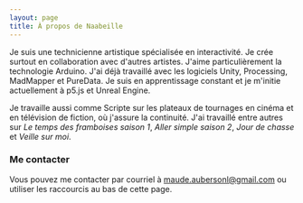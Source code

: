 ```yaml
---
layout: page
title: À propos de Naabeille
---
```


Je suis une technicienne artistique spécialisée en interactivité. Je crée surtout en collaboration avec d'autres artistes. J'aime particulièrement la technologie Arduino. J'ai déjà travaillé avec les logiciels Unity, Processing, MadMapper et PureData. Je suis en apprentissage constant et je m'initie actuellement à p5.js et Unreal Engine.

Je travaille aussi comme Scripte sur les plateaux de tournages en cinéma et en télévision de fiction, où j'assure la continuité. J'ai travaillé entre autres sur _Le temps des framboises saison 1_, _Aller simple saison 2_, _Jour de chasse_ et _Veille sur moi_.


### Me contacter

Vous pouvez me contacter par courriel à maude.aubersonl@gmail.com ou utiliser les raccourcis au bas de cette page.